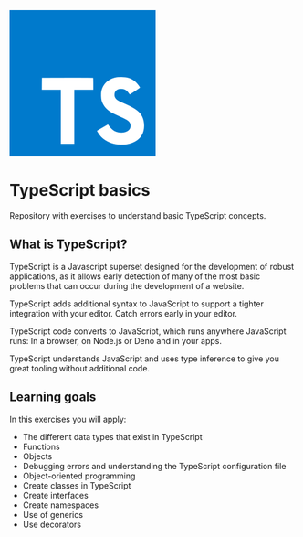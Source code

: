 ![TypeScript logo](./assets/images/typescript-logo.svg)

# TypeScript basics

Repository with exercises to understand basic TypeScript concepts.

## What is TypeScript?

TypeScript is a Javascript superset designed for the development of robust applications, as it allows early detection of many of the most basic problems that can occur during the development of a website.

TypeScript adds additional syntax to JavaScript to support a tighter integration with your editor. Catch errors early in your editor.

TypeScript code converts to JavaScript, which runs anywhere JavaScript runs: In a browser, on Node.js or Deno and in your apps.

TypeScript understands JavaScript and uses type inference to give you great tooling without additional code.

## Learning goals

In this exercises you will apply:

- The different data types that exist in TypeScript
- Functions
- Objects
- Debugging errors and understanding the TypeScript configuration file
- Object-oriented programming
- Create classes in TypeScript
- Create interfaces
- Create namespaces
- Use of generics
- Use decorators
